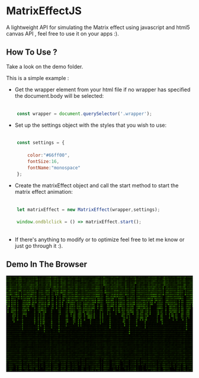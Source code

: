 # MatrixEffectJS

A lightweight API for simulating the Matrix effect using javascript and html5 canvas API , feel free to use it on your apps :).

## How To Use ?

Take a look on the demo folder.

This is a simple example :

- Get the wrapper element from your html file if no wrapper has specified the document.body will be selected:

``` javascript

    const wrapper = document.querySelector('.wrapper');

```

- Set up the settings object with the styles that you wish to use:

``` javascript

    const settings = {
            
        color:"#66ff00",
        fontSize:16,
        fontName:"monospace"
    };

```

- Create the matrixEffect object and call the start method to start the matrix effect animation:

``` javascript

    let matrixEffect = new MatrixEffect(wrapper,settings);

    window.ondblclick = () => matrixEffect.start();
    
```

- If there's anything to modify or to optimize feel free to let me know or just go through it :).

## Demo In The Browser

<img src="https://github.com/LakhderAmine99/MatrixEffectJS/blob/main/screenshots/1.png">